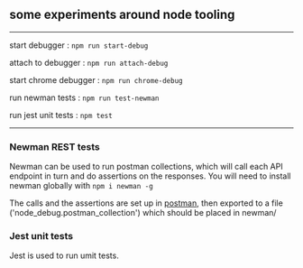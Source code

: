 ## some experiments around node tooling
---
start debugger : ``` npm run start-debug ```

attach to debugger : ``` npm run attach-debug ```

start chrome debugger : ``` npm run chrome-debug ```

run newman tests : ``` npm run test-newman ```

run jest unit tests : ``` npm test ```

---

### Newman REST tests

Newman can be used to run postman collections, which will call each API endpoint in turn and do assertions on the responses. You will need to install newman globally with ``` npm i newman -g ```

The calls and the assertions are set up in [postman](https://www.getpostman.com/), then exported to a file ('node_debug.postman_collection') which should be placed in newman/

### Jest unit tests

Jest is used to run umit tests.
